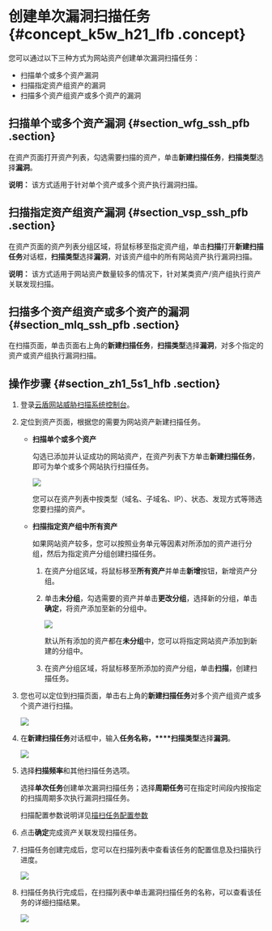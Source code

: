 # 创建单次漏洞扫描任务 {#concept_k5w_h21_lfb .concept}

您可以通过以下三种方式为网站资产创建单次漏洞扫描任务：

-   扫描单个或多个资产漏洞
-   扫描指定资产组资产的漏洞
-   扫描多个资产组资产或多个资产的漏洞

## 扫描单个或多个资产漏洞 {#section_wfg_ssh_pfb .section}

在资产页面打开资产列表，勾选需要扫描的资产，单击**新建扫描任务**，**扫描类型**选择**漏洞**。

**说明：** 该方式适用于针对单个资产或多个资产执行漏洞扫描。

## 扫描指定资产组资产漏洞 {#section_vsp_ssh_pfb .section}

在资产页面的资产列表分组区域，将鼠标移至指定资产组，单击**扫描**打开**新建扫描任务**对话框，**扫描类型**选择**漏洞**，对该资产组中的所有网站资产执行漏洞扫描。

**说明：** 该方式适用于网站资产数量较多的情况下，针对某类资产/资产组执行资产关联发现扫描。

## 扫描多个资产组资产或多个资产的漏洞 {#section_mlq_ssh_pfb .section}

在扫描页面，单击页面右上角的**新建扫描任务**，**扫描类型**选择**漏洞**，对多个指定的资产或资产组执行漏洞扫描。

## 操作步骤 {#section_zh1_5s1_hfb .section}

1.  登录[云盾网站威胁扫描系统控制台](https://yundun.console.aliyun.com/?p=avds)。
2.  定位到资产页面，根据您的需要为网站资产新建扫描任务。
    -   **扫描单个或多个资产**

        勾选已添加并认证成功的网站资产，在资产列表下方单击**新建扫描任务**，即可为单个或多个网站执行扫描任务。

        ![](http://static-aliyun-doc.oss-cn-hangzhou.aliyuncs.com/assets/img/15936/15408125597228_zh-CN.png)

        您可以在资产列表中按类型（域名、子域名、IP）、状态、发现方式等筛选您要扫描的资产。

    -   **扫描指定资产组中所有资产**

        如果网站资产较多，您可以按照业务单元等因素对所添加的资产进行分组，然后为指定资产分组创建扫描任务。

        1.  在资产分组区域，将鼠标移至**所有资产**并单击**新增**按钮，新增资产分组。
        2.  单击**未分组**，勾选需要的资产并单击**更改分组**，选择新的分组，单击**确定**，将资产添加至新的分组中。

            ![](http://static-aliyun-doc.oss-cn-hangzhou.aliyuncs.com/assets/img/15936/154081255912820_zh-CN.png)

            默认所有添加的资产都在**未分组**中，您可以将指定网站资产添加到新建的分组中。

        3.  在资产分组区域，将鼠标移至所添加的资产分组，单击**扫描**，创建扫描任务。
3.  您也可以定位到扫描页面，单击右上角的**新建扫描任务**对多个资产组资产或多个资产进行扫描。

    ![](http://static-aliyun-doc.oss-cn-hangzhou.aliyuncs.com/assets/img/21862/154081255921003_zh-CN.png)

4.  在**新建扫描任务**对话框中，输入**任务名称，****扫描类型**选择**漏洞**。

    ![](http://static-aliyun-doc.oss-cn-hangzhou.aliyuncs.com/assets/img/23604/154081255921085_zh-CN.png)

5.  选择**扫描频率**和其他扫描任务选项。

    选择**单次任务**创建单次漏洞扫描任务；选择**周期任务**可在指定时间段内按指定的扫描周期多次执行漏洞扫描任务。

    扫描配置参数说明详见[描扫任务配置参数](intl.zh-CN/用户指南/创建扫描任务/新建扫描任务.md#table_rb2_p4s_gfb)

6.  点击**确定**完成资产关联发现扫描任务。
7.  扫描任务创建完成后，您可以在扫描列表中查看该任务的配置信息及扫描执行进度。

    ![](http://static-aliyun-doc.oss-cn-hangzhou.aliyuncs.com/assets/img/23604/154081255921093_zh-CN.png)

8.  扫描任务执行完成后，在扫描列表中单击漏洞扫描任务的名称，可以查看该任务的详细扫描结果。

    ![](http://static-aliyun-doc.oss-cn-hangzhou.aliyuncs.com/assets/img/23603/154081255921012_zh-CN.png)



